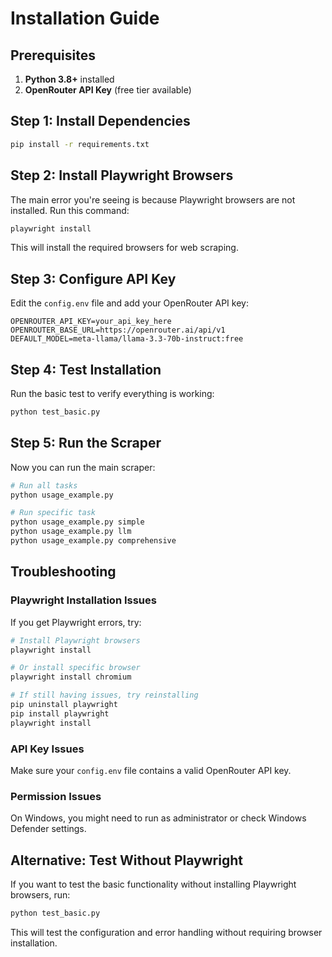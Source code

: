 # Installation Guide

## Prerequisites

1. **Python 3.8+** installed
2. **OpenRouter API Key** (free tier available)

## Step 1: Install Dependencies

```bash
pip install -r requirements.txt
```

## Step 2: Install Playwright Browsers

The main error you're seeing is because Playwright browsers are not installed. Run this command:

```bash
playwright install
```

This will install the required browsers for web scraping.

## Step 3: Configure API Key

Edit the `config.env` file and add your OpenRouter API key:

```env
OPENROUTER_API_KEY=your_api_key_here
OPENROUTER_BASE_URL=https://openrouter.ai/api/v1
DEFAULT_MODEL=meta-llama/llama-3.3-70b-instruct:free
```

## Step 4: Test Installation

Run the basic test to verify everything is working:

```bash
python test_basic.py
```

## Step 5: Run the Scraper

Now you can run the main scraper:

```bash
# Run all tasks
python usage_example.py

# Run specific task
python usage_example.py simple
python usage_example.py llm
python usage_example.py comprehensive
```

## Troubleshooting

### Playwright Installation Issues

If you get Playwright errors, try:

```bash
# Install Playwright browsers
playwright install

# Or install specific browser
playwright install chromium

# If still having issues, try reinstalling
pip uninstall playwright
pip install playwright
playwright install
```

### API Key Issues

Make sure your `config.env` file contains a valid OpenRouter API key.

### Permission Issues

On Windows, you might need to run as administrator or check Windows Defender settings.

## Alternative: Test Without Playwright

If you want to test the basic functionality without installing Playwright browsers, run:

```bash
python test_basic.py
```

This will test the configuration and error handling without requiring browser installation. 
